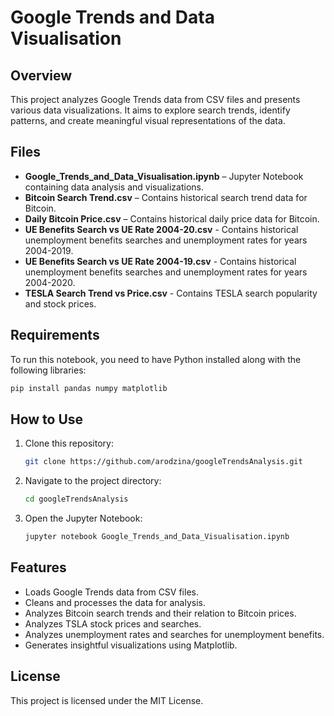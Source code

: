# Google Trends and Data Visualisation

## Overview

This project analyzes Google Trends data from CSV files and presents various data visualizations. It aims to explore search trends, identify patterns, and create meaningful visual representations of the data.

## Files

- **Google_Trends_and_Data_Visualisation.ipynb** – Jupyter Notebook containing data analysis and visualizations.
- **Bitcoin Search Trend.csv** – Contains historical search trend data for Bitcoin.
- **Daily Bitcoin Price.csv** – Contains historical daily price data for Bitcoin.
- **UE Benefits Search vs UE Rate 2004-20.csv** - Contains historical unemployment benefits searches and unemployment rates for years 2004-2019.
- **UE Benefits Search vs UE Rate 2004-19.csv** - Contains historical unemployment benefits searches and unemployment rates for years 2004-2020.
- **TESLA Search Trend vs Price.csv** - Contains TESLA search popularity and stock prices.

## Requirements

To run this notebook, you need to have Python installed along with the following libraries:

```bash
pip install pandas numpy matplotlib 
```

## How to Use

1. Clone this repository:
   ```bash
   git clone https://github.com/arodzina/googleTrendsAnalysis.git
   ```
2. Navigate to the project directory:
   ```bash
   cd googleTrendsAnalysis
   ```
3. Open the Jupyter Notebook:
   ```bash
   jupyter notebook Google_Trends_and_Data_Visualisation.ipynb
   ```

## Features

- Loads Google Trends data from CSV files.
- Cleans and processes the data for analysis.
- Analyzes Bitcoin search trends and their relation to Bitcoin prices.
- Analyzes TSLA stock prices and searches.
- Analyzes unemployment rates and searches for unemployment benefits.
- Generates insightful visualizations using Matplotlib.

## License

This project is licensed under the MIT License.



